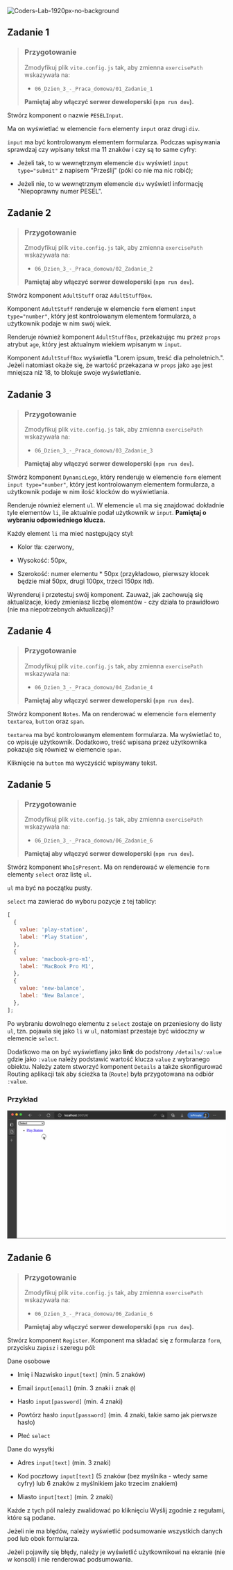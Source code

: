 ![Coders-Lab-1920px-no-background](https://user-images.githubusercontent.com/30623667/104709394-2cabee80-571f-11eb-9518-ea6a794e558e.png)


## Zadanie 1

> ### Przygotowanie
>
> Zmodyfikuj plik `vite.config.js` tak, aby zmienna `exercisePath` wskazywała na:
>
> - `06_Dzien_3_-_Praca_domowa/01_Zadanie_1`
>
> **Pamiętaj aby włączyć serwer deweloperski (`npm run dev`).**

Stwórz komponent o nazwie `PESELInput`.

Ma on wyświetlać w elemencie `form` elementy `input` oraz drugi `div`.

`input` ma być kontrolowanym elementem formularza. Podczas wpisywania sprawdzaj czy wpisany tekst ma 11 znaków i czy są to same cyfry:

- Jeżeli tak, to w wewnętrznym elemencie `div` wyświetl `input type="submit"` z napisem "Prześlij" (póki co nie ma nic robić);

- Jeżeli nie, to w wewnętrznym elemencie `div` wyświetl informację "Niepoprawny numer PESEL".


## Zadanie 2

> ### Przygotowanie
>
> Zmodyfikuj plik `vite.config.js` tak, aby zmienna `exercisePath` wskazywała na:
>
> - `06_Dzien_3_-_Praca_domowa/02_Zadanie_2`
>
> **Pamiętaj aby włączyć serwer deweloperski (`npm run dev`).**

Stwórz komponent `AdultStuff` oraz `AdultStuffBox`.

Komponent `AdultStuff` renderuje w elemencie `form` element `input type="number"`, który jest kontrolowanym elementem formularza, a użytkownik podaje w nim swój wiek.

Renderuje również komponent `AdultStuffBox`, przekazując mu przez `props` atrybut `age`, który jest aktualnym wiekiem wpisanym w `input`.

Komponent `AdultStuffBox` wyświetla "Lorem ipsum, treść dla pełnoletnich.". Jeżeli natomiast okaże się, że wartość przekazana w `props` jako `age` jest mniejsza niż 18, to blokuje swoje wyświetlanie.


## Zadanie 3

> ### Przygotowanie
>
> Zmodyfikuj plik `vite.config.js` tak, aby zmienna `exercisePath` wskazywała na:
>
> - `06_Dzien_3_-_Praca_domowa/03_Zadanie_3`
>
> **Pamiętaj aby włączyć serwer deweloperski (`npm run dev`).**

Stwórz komponent `DynamicLego`, który renderuje w elemencie `form` element `input type="number"`, który jest kontrolowanym elementem formularza, a użytkownik podaje w nim ilość klocków do wyświetlania.

Renderuje również element `ul`. W elemencie `ul` ma się znajdować dokładnie tyle elementów `li`, ile aktualnie podał użytkownik w `input`. **Pamiętaj o wybraniu odpowiedniego klucza.**

Każdy element `li` ma mieć następujący styl:

- Kolor tła: czerwony,

- Wysokość: 50px,

- Szerokość: numer elementu \* 50px (przykładowo, pierwszy klocek będzie miał 50px, drugi 100px, trzeci 150px itd).

Wyrenderuj i przetestuj swój komponent. Zauważ, jak zachowują się aktualizacje, kiedy zmieniasz liczbę elementów - czy działa to prawidłowo (nie ma niepotrzebnych aktualizacji)?


## Zadanie 4

> ### Przygotowanie
>
> Zmodyfikuj plik `vite.config.js` tak, aby zmienna `exercisePath` wskazywała na:
>
> - `06_Dzien_3_-_Praca_domowa/04_Zadanie_4`
>
> **Pamiętaj aby włączyć serwer deweloperski (`npm run dev`).**

Stwórz komponent `Notes`. Ma on renderować w elemencie `form` elementy `textarea`, `button` oraz `span`.

`textarea` ma być kontrolowanym elementem formularza. Ma wyświetlać to, co wpisuje użytkownik. Dodatkowo, treść wpisana przez użytkownika pokazuje się również w elemencie `span`.

Kliknięcie na `button` ma wyczyścić wpisywany tekst.


## Zadanie 5

> ### Przygotowanie
>
> Zmodyfikuj plik `vite.config.js` tak, aby zmienna `exercisePath` wskazywała na:
>
> - `06_Dzien_3_-_Praca_domowa/06_Zadanie_6`
>
> **Pamiętaj aby włączyć serwer deweloperski (`npm run dev`).**

Stwórz komponent `WhoIsPresent`. Ma on renderować w elemencie `form` elementy `select` oraz listę `ul`.

`ul` ma być na początku pusty.

`select` ma zawierać do wyboru pozycje z tej tablicy:

```js
[
  {
    value: 'play-station',
    label: 'Play Station',
  },
  {
    value: 'macbook-pro-m1',
    label: 'MacBook Pro M1',
  },
  {
    value: 'new-balance',
    label: 'New Balance',
  },
];
```

Po wybraniu dowolnego elementu z `select` zostaje on przeniesiony do listy `ul`, tzn. pojawia się jako `li` w `ul`, natomiast przestaje być widoczny w elemencie `select`.

Dodatkowo ma on być wyświetlany jako **link** do podstrony `/details/:value` gdzie jako `:value` należy podstawić wartość klucza `value` z wybranego obiektu. Należy zatem stworzyć komponent `Details` a także skonfigurować Routing aplikacji tak aby ścieżka ta (`Route`) była przygotowana na odbiór `:value`.

### Przykład

![](images/example.gif)


## Zadanie 6

> ### Przygotowanie
>
> Zmodyfikuj plik `vite.config.js` tak, aby zmienna `exercisePath` wskazywała na:
>
> - `06_Dzien_3_-_Praca_domowa/06_Zadanie_6`
>
> **Pamiętaj aby włączyć serwer deweloperski (`npm run dev`).**

Stwórz komponent `Register`. Komponent ma składać się z formularza `form`, przycisku `Zapisz` i szeregu pól:

Dane osobowe

- Imię i Nazwisko `input[text]` (min. 5 znaków)

- Email `input[email]` (min. 3 znaki i znak `@`)

- Hasło `input[password]` (min. 4 znaki)

- Powtórz hasło `input[password]` (min. 4 znaki, takie samo jak pierwsze hasło)

- Płeć `select`

Dane do wysyłki

- Adres `input[text]` (min. 3 znaki)

- Kod pocztowy `input[text]` (5 znaków (bez myślnika - wtedy same cyfry) lub 6 znaków z myślnikiem jako trzecim znakiem)

- Miasto `input[text]` (min. 2 znaki)

Każde z tych pól należy zwalidować po kliknięciu Wyślij zgodnie z regułami, które są podane.

Jeżeli nie ma błędów, należy wyświetlić podsumowanie wszystkich danych pod lub obok formularza.

Jeżeli pojawiły się błędy, należy je wyświetlić użytkownikowi na ekranie (nie w konsoli) i nie renderować podsumowania.
